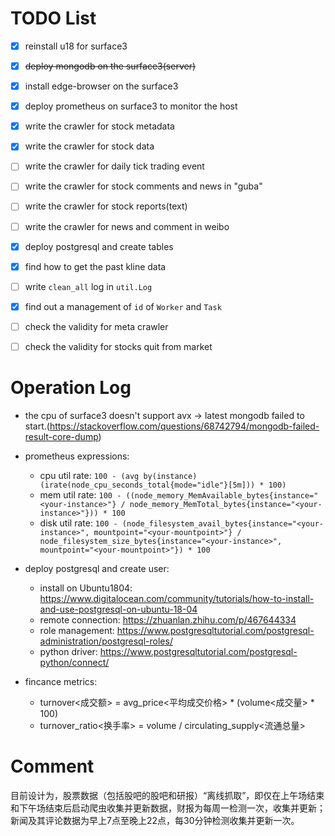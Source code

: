 # TODO List

- [x] reinstall u18 for surface3
- [x] ~~deploy mongodb on the surface3(server)~~
- [x] install edge-browser on the surface3
- [x] deploy prometheus on surface3 to monitor the host
- [x] write the crawler for stock metadata
- [x] write the crawler for stock data
- [ ] write the crawler for daily tick trading event
- [ ] write the crawler for stock comments and news in "guba"
- [ ] write the crawler for stock reports(text)
- [ ] write the crawler for news and comment in weibo
- [x] deploy postgresql and create tables
- [x] find how to get the past kline data
- [ ] write `clean_all` log in `util.Log`
- [x] find out a management of  `id` of `Worker` and `Task` 
- [ ] check the validity for meta crawler
- [ ] check the validity for stocks quit from market


# Operation Log

- the cpu of surface3 doesn't support avx -> latest mongodb failed to start.(https://stackoverflow.com/questions/68742794/mongodb-failed-result-core-dump)

- prometheus expressions:
  - cpu util rate: `100 - (avg by(instance) (irate(node_cpu_seconds_total{mode="idle"}[5m])) * 100)`
  - mem util rate: `100 - ((node_memory_MemAvailable_bytes{instance="<your-instance>"} / node_memory_MemTotal_bytes{instance="<your-instance>"})) * 100`
  - disk util rate: `100 - (node_filesystem_avail_bytes{instance="<your-instance>", mountpoint="<your-mountpoint>"} / node_filesystem_size_bytes{instance="<your-instance>", mountpoint="<your-mountpoint>"}) * 100`

- deploy postgresql and create user: 
  - install on Ubuntu1804: https://www.digitalocean.com/community/tutorials/how-to-install-and-use-postgresql-on-ubuntu-18-04
  - remote connection: https://zhuanlan.zhihu.com/p/467644334
  - role management: https://www.postgresqltutorial.com/postgresql-administration/postgresql-roles/
  - python driver: https://www.postgresqltutorial.com/postgresql-python/connect/

- fincance metrics:
  - turnover<成交额> = avg_price<平均成交价格> * (volume<成交量> * 100)
  - turnover_ratio<换手率> = volume / circulating_supply<流通总量>

  
# Comment

目前设计为，股票数据（包括股吧的股吧和研报）“离线抓取”，即仅在上午场结束和下午场结束后启动爬虫收集并更新数据，财报为每周一检测一次，收集并更新；
新闻及其评论数据为早上7点至晚上22点，每30分钟检测收集并更新一次。

